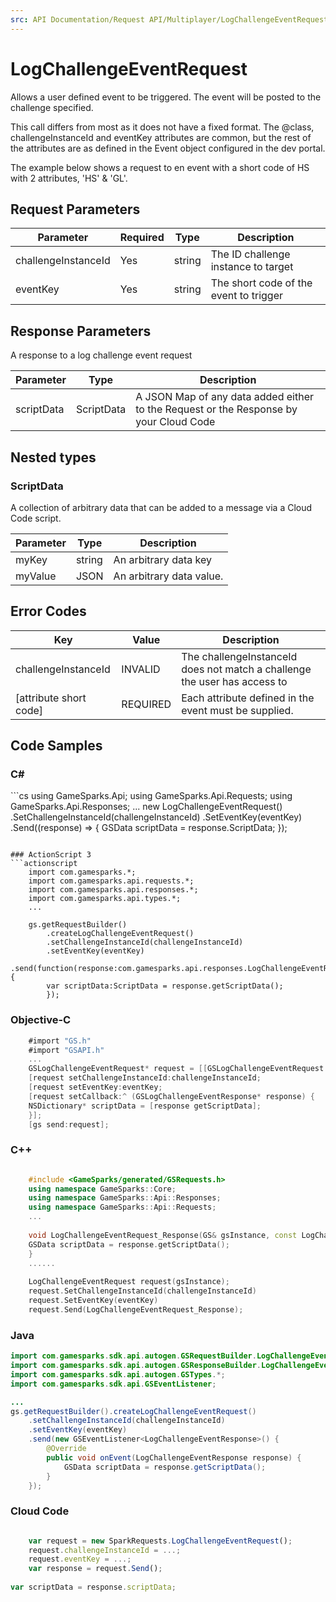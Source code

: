 ```yaml
---
src: API Documentation/Request API/Multiplayer/LogChallengeEventRequest.md
---
```


# LogChallengeEventRequest


Allows a user defined event to be triggered. The event will be posted to the challenge specified.

This call differs from most as it does not have a fixed format. The @class, challengeInstanceId and eventKey attributes are common, but the rest of the attributes are as defined in the Event object configured in the dev portal.

The example below shows a request to en event with a short code of HS with 2 attributes, 'HS' & 'GL'.


## Request Parameters

Parameter | Required | Type | Description
--------- | -------- | ---- | -----------
challengeInstanceId | Yes | string | The ID challenge instance to target
eventKey | Yes | string | The short code of the event to trigger

## Response Parameters


A response to a log challenge event request 

Parameter | Type | Description
--------- | ---- | -----------
scriptData | ScriptData | A JSON Map of any data added either to the Request or the Response by your Cloud Code

## Nested types

### ScriptData

A collection of arbitrary data that can be added to a message via a Cloud Code script.

Parameter | Type | Description
--------- | ---- | -----------
myKey | string | An arbitrary data key
myValue | JSON | An arbitrary data value.

## Error Codes

Key | Value | Description
--------- | ----------- | -----------
challengeInstanceId | INVALID | The challengeInstanceId does not match a challenge the user has access to
[attribute short code]	 | REQUIRED | Each attribute defined in the event must be supplied.

## Code Samples

<h3>C#</h3>
```cs
	using GameSparks.Api;
	using GameSparks.Api.Requests;
	using GameSparks.Api.Responses;
	...
	new LogChallengeEventRequest()
		.SetChallengeInstanceId(challengeInstanceId)
		.SetEventKey(eventKey)
		.Send((response) => {
		GSData scriptData = response.ScriptData; 
		});

```

### ActionScript 3
```actionscript
	import com.gamesparks.*;
	import com.gamesparks.api.requests.*;
	import com.gamesparks.api.responses.*;
	import com.gamesparks.api.types.*;
	...
	
	gs.getRequestBuilder()
	    .createLogChallengeEventRequest()
		.setChallengeInstanceId(challengeInstanceId)
		.setEventKey(eventKey)
		.send(function(response:com.gamesparks.api.responses.LogChallengeEventResponse):void {
		var scriptData:ScriptData = response.getScriptData(); 
		});

```

### Objective-C
```objectivec
	#import "GS.h"
	#import "GSAPI.h"
	...
	GSLogChallengeEventRequest* request = [[GSLogChallengeEventRequest alloc] init];
	[request setChallengeInstanceId:challengeInstanceId;
	[request setEventKey:eventKey;
	[request setCallback:^ (GSLogChallengeEventResponse* response) {
	NSDictionary* scriptData = [response getScriptData]; 
	}];
	[gs send:request];

```

### C++
```cpp

	#include <GameSparks/generated/GSRequests.h>
	using namespace GameSparks::Core;
	using namespace GameSparks::Api::Responses;
	using namespace GameSparks::Api::Requests;
	...
	
	void LogChallengeEventRequest_Response(GS& gsInstance, const LogChallengeEventResponse& response) {
	GSData scriptData = response.getScriptData(); 
	}
	......
	
	LogChallengeEventRequest request(gsInstance);
	request.SetChallengeInstanceId(challengeInstanceId)
	request.SetEventKey(eventKey)
	request.Send(LogChallengeEventRequest_Response);
```

### Java
```java
import com.gamesparks.sdk.api.autogen.GSRequestBuilder.LogChallengeEventRequest;
import com.gamesparks.sdk.api.autogen.GSResponseBuilder.LogChallengeEventResponse;
import com.gamesparks.sdk.api.autogen.GSTypes.*;
import com.gamesparks.sdk.api.GSEventListener;

...
gs.getRequestBuilder().createLogChallengeEventRequest()
	.setChallengeInstanceId(challengeInstanceId)
	.setEventKey(eventKey)
	.send(new GSEventListener<LogChallengeEventResponse>() {
		@Override
		public void onEvent(LogChallengeEventResponse response) {
			GSData scriptData = response.getScriptData(); 
		}
	});

```

### Cloud Code
```javascript

	var request = new SparkRequests.LogChallengeEventRequest();
	request.challengeInstanceId = ...;
	request.eventKey = ...;
	var response = request.Send();
	
var scriptData = response.scriptData; 
```



